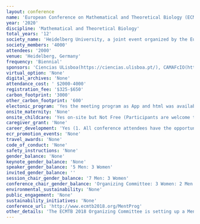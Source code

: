 ```yaml
---
layout: conference 
name: 'European Conference on Mathematical and Theoretical Biology (ECMTB)'
year: '2020'
discipline: 'Mathematical and Theoretical Biology'
total_years: '12'
society_name: 'Heidelberg University, a joint event organized by the European Society for Mathematical and Theoretical Biology (ESMTB) and the Society for Mathematical Biology (SMB)'
society_members: '4000'
attendees: '2000'
venue: 'Heidelberg, Germany'
frequency: 'Biennial'
sponsors: 'Ciencias ULisboa(https://ciencias.ulisboa.pt/), CAMAFcIO(http://cmafcio.campus.ciencias.ulisboa.pt/node/14), ESMTB(https://esmtb.org/)'
virtual_option: 'None'
digital_archives: 'None'
attendance_cost: ' $2000-4000'
registration_fee: '$325-$650'
carbon_footprint: '3000'
other_carbon_footprint: '600'
electonic_program: 'Yes the meeting program as App and html was available online.'
onsite_maternity: 'None'
onsite_childcare: 'Yes on-site but Not Free (Participants are welcome to avail of the childcare service (German or English language) for children between 1 and 10 years. The flexible childcare service is available from Monday to Friday. For appropriate planning, we kindly ask you to indicate your interest in a childcare service while registering for the conference and no later than July 1st, 2020. We will then make the arrangements with the childcare service. The prices are 8-10 Euros per child per hour.)'
caregiver_grant: 'None'
career_development: 'Yes (1. All conference attendees have the opportunity to participate in the ECMTB mentoring program which aims to pair Senior and Junior scientists, facilitating networking and the exchange of scientific ideas, feedback on conference presentations, and career advice. Within the registration form, participants will be asked to indicate whether they would like to take part in the mentoring program as a mentor, mentee or both. In addition, they will be asked to indicate their research interests.  2.SMB Early Career Workshop including a variety of presentations and discussions around careers in mathematical biology. '
ecr_promotion_events: 'None'
travel_awards: 'None'
code_of_conduct: 'None'
safety_instructions: 'None'
gender_balance: 'None'
keynote_gender_balance: 'None'
speaker_gender_balance: '5 Men: 3 Women'
invited_gender_balance: ''
session_chair_gender_balance: '7 Men: 3 Women'
conference_chair_gender_balance: 'Organizing Committee: 3 Women: 2 Men'
environmental_sustainability: 'None'
public_engagement: 'None'
sustainability_initiatives: 'None'
conference_url: 'http://www.ecmtb2018.org/MentProg'
other_details: 'The ECMTB 2018 Organizing Committee is setting up a Mentorship Program to facilitate research and career interactions between junior and senior scientists attending the meeting. Participants of ECMTB 2018 can sign up to be part of the mentorship program, either as a mentee, a mentor, or both. Junior scientists can request to be mentored by a senior scientist, and senior scientists can offer themselves as mentors. Junior scientists include students, post-doctoral fellows, research assistants and newly appointed faculty members. Senior scientists include postdoctoral fellows, research assistants, established faculty members. The following types of interactions between mentors and mentees are encouraged:      -mentors and mentees have a lunch (or dinner) together to discuss the mentees’ scientific interests and educational plan and/or career aims;      -mentors share their career experience with their mentees;     - mentors attend the (poster or lecture) presentation of the mentee and provide constructive feedback;      -mentors introduce mentees to their colleagues to help the mentee establish a professional network.  Typically, the mentor initiates these activities. However, we encourage mentees to also prepare for their participation, with specific questions and goals they would like to achieve at the conference.'
---
```

